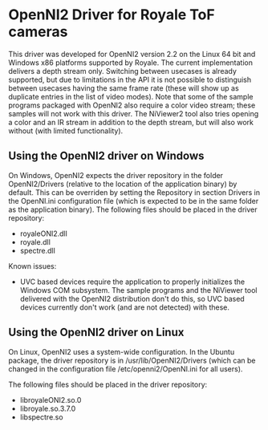 OpenNI2 Driver for Royale ToF cameras
=====================================

This driver was developed for OpenNI2 version 2.2 on the Linux 64 bit
and Windows x86 platforms supported by Royale.
The current implementation delivers a depth stream only. Switching
between usecases is already supported, but due to limitations in the
API it is not possible to distinguish between usecases having the same
frame rate (these will show up as duplicate entries in the list of
video modes). Note that some of the sample programs packaged with
OpenNI2 also require a color video stream; these samples will not work
with this driver. The NiViewer2 tool also tries opening a color and an
IR stream in addition to the depth stream, but will also work without
(with limited functionality).


Using the OpenNI2 driver on Windows
-----------------------------------

On Windows, OpenNI2 expects the driver repository in the folder
OpenNI2/Drivers (relative to the location of the application binary)
by default. This can be overriden by setting the Repository in section
Drivers in the OpenNI.ini configuration file (which is expected to be
in the same folder as the application binary).
The following files should be placed in the driver repository:

- royaleONI2.dll
- royale.dll
- spectre.dll

Known issues:
- UVC based devices require the application to properly initializes
  the Windows COM subsystem. The sample programs and the NiViewer tool
  delivered with the OpenNI2 distribution don't do this, so UVC based
  devices currently don't work (and are not detected) with these.


Using the OpenNI2 driver on Linux
---------------------------------

On Linux, OpenNI2 uses a system-wide configuration. In the Ubuntu
package, the driver repository is in /usr/lib/OpenNI2/Drivers (which
can be changed in the configuration file /etc/openni2/OpenNI.ini for
all users).

The following files should be placed in the driver repository:

- libroyaleONI2.so.0
- libroyale.so.3.7.0
- libspectre.so
